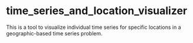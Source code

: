 # time_series_and_location_visualizer
This is a tool to visualize individual time series for specific locations in a geographic-based time series problem.

